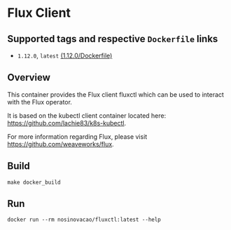 # Flux Client

## Supported tags and respective `Dockerfile` links

* `1.12.0`, `latest`    [(1.12.0/Dockerfile)](https://github.com/nosinovacao/fluxctl-docker/blob/1.12.0/Dockerfile)

## Overview

This container provides the Flux client fluxctl which can be used to interact with the Flux operator.

It is based on the kubectl client container located here: <https://github.com/lachie83/k8s-kubectl>.

For more information regarding Flux, please visit <https://github.com/weaveworks/flux>.

## Build

`make docker_build`

## Run

`docker run --rm nosinovacao/fluxctl:latest --help`